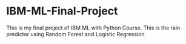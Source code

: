 # IBM-ML-Final-Project

This is my final project of IBM ML with Python Course. 
This is the rain predictor using Random Forest and Logistic Regression
